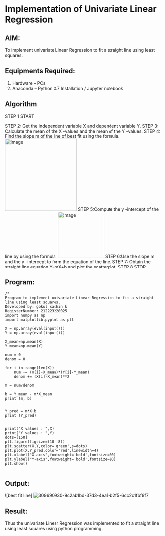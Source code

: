 # Implementation of Univariate Linear Regression
## AIM:
To implement univariate Linear Regression to fit a straight line using least squares.

## Equipments Required:
1. Hardware – PCs
2. Anaconda – Python 3.7 Installation / Jupyter notebook

## Algorithm
STEP 1 START

STEP 2: Get the independent variable X and dependent variable Y.
STEP 3: Calculate the mean of the X -values and the mean of the Y -values.
STEP 4: Find the slope m of the line of best fit using the formula. 
<img width="231" alt="image" src="https://user-images.githubusercontent.com/93026020/192078527-b3b5ee3e-992f-46c4-865b-3b7ce4ac54ad.png">
STEP 5:Compute the y -intercept of the line by using the formula:
<img width="148" alt="image" src="https://user-images.githubusercontent.com/93026020/192078545-79d70b90-7e9d-4b85-9f8b-9d7548a4c5a4.png">
STEP 6:Use the slope m and the y -intercept to form the equation of the line.
STEP 7: Obtain the straight line equation Y=mX+b and plot the scatterplot.
STEP 8 STOP
## Program:
```
/*
Program to implement univariate Linear Regression to fit a straight line using least squares.
Developed by: gokul sachin k
RegisterNumber: 212223220025
import numpy as np
import matplotlib.pyplot as plt

X = np.array(eval(input()))
Y = np.array(eval(input()))

X_mean=np.mean(X)
Y_mean=np.mean(Y)

num = 0
denom = 0

for i in range(len(X)):
    num += (X[i]-X_mean)*(Y[i]-Y_mean)
    denom += (X[i]-X_mean)**2

m = num/denom

b = Y_mean - m*X_mean
print (m, b)


Y_pred = m*X+b
print (Y_pred)


print("X values : ",X)
print("Y values : ",Y)
dots=[150]
plt.figure(figsize=(10, 8))
plt.scatter(X,Y,color='green',s=dots)
plt.plot(X,Y_pred,color='red',linewidth=4)
plt.xlabel("X-axis",fontweight='bold',fontsize=20)
plt.ylabel("Y-axis",fontweight='bold',fontsize=20)
plt.show()


```

## Output:
![best fit line]
![309690930-9c2ab1bd-37d3-4ea1-b2f5-6cc2c1fbf9f7](https://github.com/vksachin2018/Find-the-best-fit-line-using-Least-Squares-Method/assets/149366019/98e7cf46-2236-414d-8f82-0ed698f255cd)

## Result:
Thus the univariate Linear Regression was implemented to fit a straight line using least squares using python programming.
